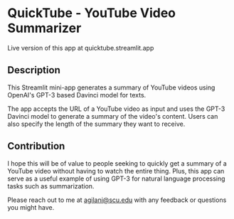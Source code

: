 # QuickTube - YouTube Video Summarizer
Live version of this app at quicktube.streamlit.app

## Description
This Streamlit mini-app generates a summary of YouTube videos using OpenAI's GPT-3 based Davinci model for texts.

The app accepts the URL of a YouTube video as input and uses the GPT-3 Davinci model to generate a summary of the video's content. Users can also specify the length of the summary they want to receive.

## Contribution
I hope this will be of value to people seeking to quickly get a summary of a YouTube video without having to watch the entire thing. Plus, this app can serve as a useful example of using GPT-3 for natural language processing tasks such as summarization.

Please reach out to me at agilani@scu.edu with any feedback or questions you might have.
